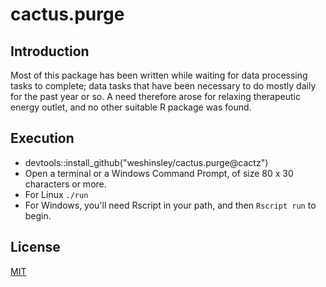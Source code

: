 # cactus.purge

## Introduction

Most of this package has been written while waiting for data processing tasks
to complete; data tasks that have been necessary to do mostly daily for the
past year or so. A need therefore arose for relaxing therapeutic energy
outlet, and no other suitable R package was found.

## Execution

* devtools::install_github("weshinsley/cactus.purge@cactz")
* Open a terminal or a Windows Command Prompt, of size 80 x 30 characters or more.
* For Linux `./run`
* For Windows, you'll need Rscript in your path, and then `Rscript run` to begin.

## License
[MIT](https://choosealicense.com/licenses/mit/)
